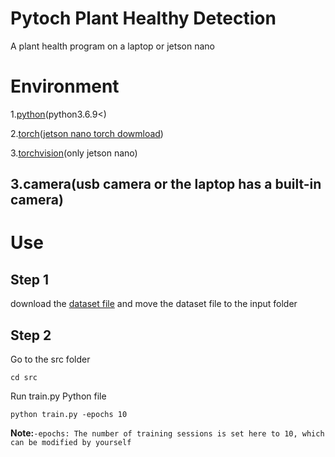 # Pytoch Plant Healthy Detection

A plant health program on a laptop or jetson nano

# Environment

1.[python](https://python.org)(python3.6.9<)

2.[torch](https://pytorch.org)([jetson nano torch dowmload](https://forums.developer.nvidia.com/t/pytorch-for-jetson/72048))

3.[torchvision](https://github.com/pytorch/vision)(only jetson nano)

3.camera(usb camera or the laptop has a built-in camera)
---
# Use
## Step 1
download the [dataset file](https://www.kaggle.com/datasets/rashikrahmanpritom/plant-disease-recognition-dataset) and move the dataset file to the input folder

## Step 2
Go to the src folder
```
cd src
```
Run train.py Python file
```
python train.py -epochs 10
```
**Note:**```-epochs: The number of training sessions is set here to 10, which can be modified by yourself```
